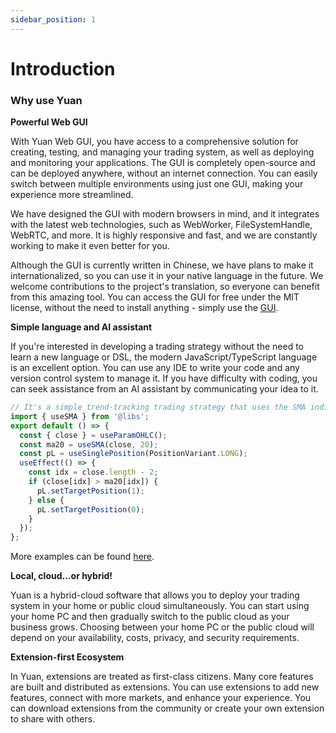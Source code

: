 ```yaml
---
sidebar_position: 1
---
```


# Introduction

### Why use Yuan

**Powerful Web GUI**

With Yuan Web GUI, you have access to a comprehensive solution for creating, testing, and managing your trading system, as well as deploying and monitoring your applications. The GUI is completely open-source and can be deployed anywhere, without an internet connection. You can easily switch between multiple environments using just one GUI, making your experience more streamlined.

We have designed the GUI with modern browsers in mind, and it integrates with the latest web technologies, such as WebWorker, FileSystemHandle, WebRTC, and more. It is highly responsive and fast, and we are constantly working to make it even better for you.

Although the GUI is currently written in Chinese, we have plans to make it internationalized, so you can use it in your native language in the future. We welcome contributions to the project's translation, so everyone can benefit from this amazing tool. You can access the GUI for free under the MIT license, without the need to install anything - simply use the [GUI](https://y.ntnl.io).

**Simple language and AI assistant**

If you're interested in developing a trading strategy without the need to learn a new language or DSL, the modern JavaScript/TypeScript language is an excellent option. You can use any IDE to write your code and any version control system to manage it. If you have difficulty with coding, you can seek assistance from an AI assistant by communicating your idea to it.

```ts
// It's a simple trend-tracking trading strategy that uses the SMA indicator.
import { useSMA } from '@libs';
export default () => {
  const { close } = useParamOHLC();
  const ma20 = useSMA(close, 20);
  const pL = useSinglePosition(PositionVariant.LONG);
  useEffect(() => {
    const idx = close.length - 2;
    if (close[idx] > ma20[idx]) {
      pL.setTargetPosition(1);
    } else {
      pL.setTargetPosition(0);
    }
  });
};
```

More examples can be found [here](https://github.com/No-Trade-No-Life/Yuan-Public-Workspace).

**Local, cloud...or hybrid!**

Yuan is a hybrid-cloud software that allows you to deploy your trading system in your home or public cloud simultaneously. You can start using your home PC and then gradually switch to the public cloud as your business grows. Choosing between your home PC or the public cloud will depend on your availability, costs, privacy, and security requirements.

**Extension-first Ecosystem**

In Yuan, extensions are treated as first-class citizens. Many core features are built and distributed as extensions. You can use extensions to add new features, connect with more markets, and enhance your experience. You can download extensions from the community or create your own extension to share with others.
